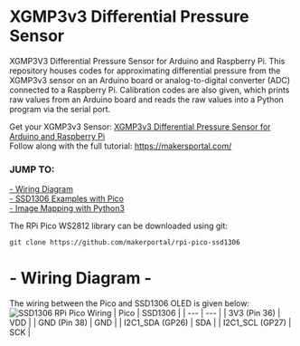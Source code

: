 # XGMP3v3 Differential Pressure Sensor
XGMP3V3 Differential Pressure Sensor for Arduino and Raspberry Pi. This repository houses codes for approximating differential pressure from the XGMP3v3 sensor on an Arduino board or analog-to-digital converter (ADC) connected to a Raspberry Pi. Calibration codes are also given, which prints raw values from an Arduino board and reads the raw values into a Python program via the serial port. 

Get your XGMP3v3 Sensor: [XGMP3v3 Differential Pressure Sensor for Arduino and Raspberry Pi](https://makersportal.com/shop/xgmp3v3-differential-pressure-sensor-for-arduino-and-raspberry-pi) <br>
Follow along with the full tutorial: https://makersportal.com/

### JUMP TO:
<a href="#wiring">- Wiring Diagram</a><br>
<a href="#examples">- SSD1306 Examples with Pico</a><br>
<a href="#mapping">- Image Mapping with Python3</a><br>

The RPi Pico WS2812 library can be downloaded using git:

    git clone https://github.com/makerportal/rpi-pico-ssd1306

<a id="wiring"></a>
# - Wiring Diagram -

The wiring between the Pico and SSD1306 OLED is given below:
![SSD1306 RPi Pico Wiring](/images/ssd1306_w_RPi_Pico_white.jpg)
| Pico | SSD1306 |
| --- | --- |
| 3V3 (Pin 36) | VDD |
| GND (Pin 38) | GND | 
| I2C1_SDA (GP26) | SDA |
| I2C1_SCL (GP27) | SCK |

